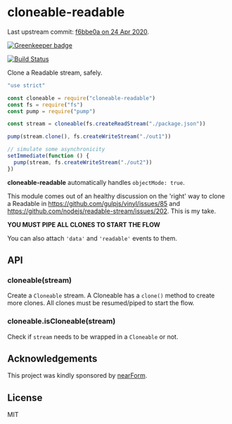 # cloneable-readable

Last upstream commit: [f6bbe0a on 24 Apr 2020](https://github.com/mcollina/cloneable-readable/commit/f6bbe0a9da6561af84ec14ca1bc75c37c455f11c).

[![Greenkeeper badge](https://badges.greenkeeper.io/mcollina/cloneable-readable.svg)](https://greenkeeper.io/)

[![Build Status](https://travis-ci.org/mcollina/cloneable-readable.svg?branch=master)](https://travis-ci.org/mcollina/cloneable-readable)

Clone a Readable stream, safely.

```js
"use strict"

const cloneable = require("cloneable-readable")
const fs = require("fs")
const pump = require("pump")

const stream = cloneable(fs.createReadStream("./package.json"))

pump(stream.clone(), fs.createWriteStream("./out1"))

// simulate some asynchronicity
setImmediate(function () {
  pump(stream, fs.createWriteStream("./out2"))
})
```

**cloneable-readable** automatically handles `objectMode: true`.

This module comes out of an healthy discussion on the 'right' way to
clone a Readable in https://github.com/gulpjs/vinyl/issues/85
and https://github.com/nodejs/readable-stream/issues/202. This is my take.

**YOU MUST PIPE ALL CLONES TO START THE FLOW**

You can also attach `'data'` and `'readable'` events to them.

## API

### cloneable(stream)

Create a `Cloneable` stream.
A Cloneable has a `clone()` method to create more clones.
All clones must be resumed/piped to start the flow.

### cloneable.isCloneable(stream)

Check if `stream` needs to be wrapped in a `Cloneable` or not.

## Acknowledgements

This project was kindly sponsored by [nearForm](http://nearform.com).

## License

MIT
